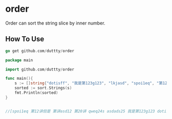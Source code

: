 # order

  Order can sort the string slice by inner number.

## How To Use
```go
go get github.com/duttty/order

package main

import github.com/duttty/order

func main(){
    s := []string{"dotisff", "我是第123g123", "lkjasd", "spoi1eq", "第12讲但是", "第讲asd12", "萨拉丁就卡死", "qweq24s", "第20讲", "asdads25"}
    sorted := sort.Strings(s)
    fmt.Println(sorted)
}


//[spoi1eq 第12讲但是 第讲asd12 第20讲 qweq24s asdads25 我是第123g123 dotisff lkjasd 萨拉丁就卡死]

```